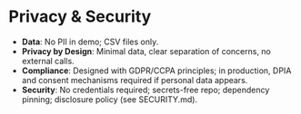 # Privacy & Security

- **Data**: No PII in demo; CSV files only.
- **Privacy by Design**: Minimal data, clear separation of concerns, no external calls.
- **Compliance**: Designed with GDPR/CCPA principles; in production, DPIA and consent mechanisms required if personal data appears.
- **Security**: No credentials required; secrets-free repo; dependency pinning; disclosure policy (see SECURITY.md).

